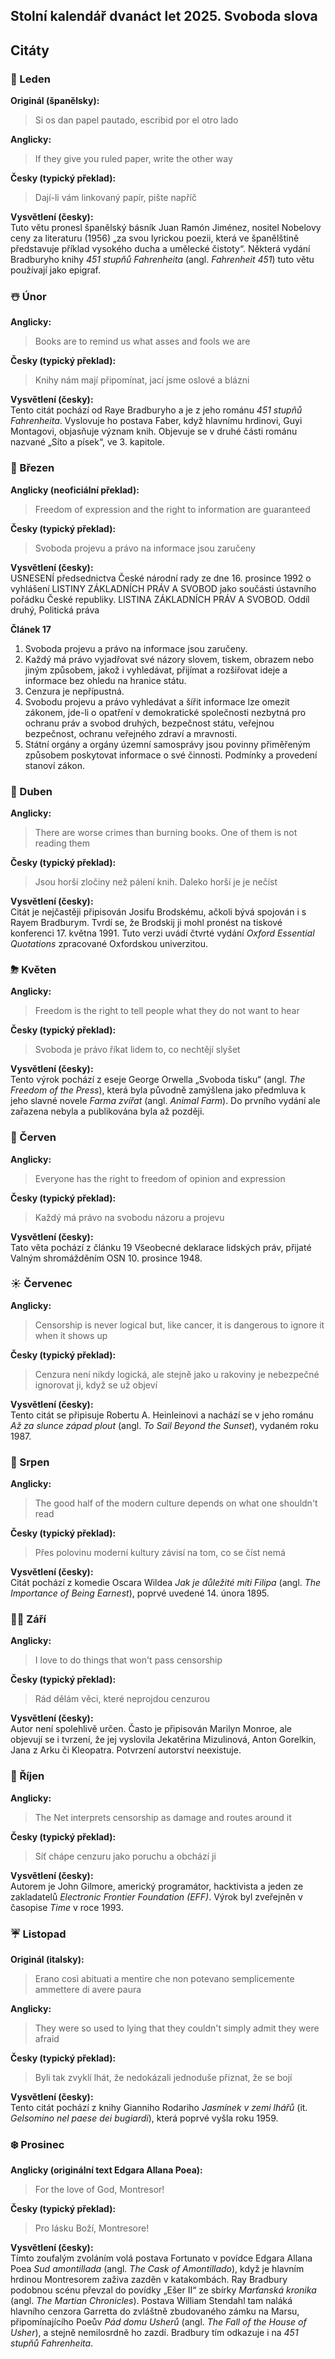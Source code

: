 Stolní kalendář dvanáct let 2025. Svoboda slova
-------------------------------------------------

## Citáty

### 🎄 Leden

**Originál (španělsky):**  
> Si os dan papel pautado, escribid por el otro lado  

**Anglicky:**  
> If they give you ruled paper, write the other way  

**Česky (typický překlad):**  
> Dají-li vám linkovaný papír, pište napříč  

**Vysvětlení (česky):**  
Tuto větu pronesl španělský básník Juan Ramón Jiménez, nositel Nobelovy ceny za literaturu (1956) „za svou lyrickou poezii, která ve španělštině představuje příklad vysokého ducha a umělecké čistoty“. Některá vydání Bradburyho knihy *451 stupňů Fahrenheita* (angl. *Fahrenheit 451*) tuto větu používají jako epigraf.

### ☃️ Únor

**Anglicky:**  
> Books are to remind us what asses and fools we are  

**Česky (typický překlad):**  
> Knihy nám mají připomínat, jací jsme oslové a blázni  

**Vysvětlení (česky):**  
Tento citát pochází od Raye Bradburyho a je z jeho románu *451 stupňů Fahrenheita*. Vyslovuje ho postava Faber, když hlavnímu hrdinovi, Guyi Montagovi, objasňuje význam knih. Objevuje se v druhé části románu nazvané „Síto a písek“, ve 3. kapitole.

### 🌱 Březen
 
**Anglicky (neoficiální překlad):**  
> Freedom of expression and the right to information are guaranteed

**Česky (typický překlad):**  
> Svoboda projevu a právo na informace jsou zaručeny

**Vysvětlení (česky):**  
USNESENÍ předsednictva České národní rady ze dne 16. prosince 1992 o vyhlášení LISTINY ZÁKLADNÍCH PRÁV A SVOBOD jako součásti ústavního pořádku České republiky. LISTINA ZÁKLADNÍCH PRÁV A SVOBOD. Oddíl druhý, Politická práva

**Článek 17**

1. Svoboda projevu a právo na informace jsou zaručeny.
2. Každý má právo vyjadřovat své názory slovem, tiskem, obrazem nebo jiným způsobem, jakož i vyhledávat, přijímat a rozšiřovat ideje a informace bez ohledu na hranice státu.
3. Cenzura je nepřípustná.
4. Svobodu projevu a právo vyhledávat a šířit informace lze omezit zákonem, jde-li o opatření v demokratické společnosti nezbytná pro ochranu práv a svobod druhých, bezpečnost státu, veřejnou bezpečnost, ochranu veřejného zdraví a mravnosti.
5. Státní orgány a orgány územní samosprávy jsou povinny přiměřeným způsobem poskytovat informace o své činnosti. Podmínky a provedení stanoví zákon.

### 🌈 Duben

**Anglicky:**  
> There are worse crimes than burning books. One of them is not reading them  

**Česky (typický překlad):**  
> Jsou horší zločiny než pálení knih. Daleko horší je je nečíst

**Vysvětlení (česky):**  
Citát je nejčastěji připisován Josifu Brodskému, ačkoli bývá spojován i s Rayem Bradburym. Tvrdí se, že Brodskij ji mohl pronést na tiskové konferenci 17. května 1991. Tuto verzi uvádí čtvrté vydání *Oxford Essential Quotations* zpracované Oxfordskou univerzitou.

### ⛈ Květen

**Anglicky:**  
> Freedom is the right to tell people what they do not want to hear  

**Česky (typický překlad):**  
> Svoboda je právo říkat lidem to, co nechtějí slyšet  

**Vysvětlení (česky):**  
Tento výrok pochází z eseje George Orwella „Svoboda tisku“ (angl. *The Freedom of the Press*), která byla původně zamýšlena jako předmluva k jeho slavné novele *Farma zvířat* (angl. *Animal Farm*). Do prvního vydání ale zařazena nebyla a publikována byla až později.

### 🌷 Červen

**Anglicky:**  
> Everyone has the right to freedom of opinion and expression  

**Česky (typický překlad):**  
> Každý má právo na svobodu názoru a projevu  

**Vysvětlení (česky):**  
Tato věta pochází z článku 19 Všeobecné deklarace lidských práv, přijaté Valným shromážděním OSN 10. prosince 1948.

### ☀️ Červenec

**Anglicky:**  
> Censorship is never logical but, like cancer, it is dangerous to ignore it when it shows up  

**Česky (typický překlad):**  
> Cenzura není nikdy logická, ale stejně jako u rakoviny je nebezpečné ignorovat ji, když se už objeví

**Vysvětlení (česky):**  
Tento citát se připisuje Robertu A. Heinleinovi a nachází se v jeho románu *Až za slunce západ plout* (angl. *To Sail Beyond the Sunset*), vydaném roku 1987.

### 🌻 Srpen

**Anglicky:**  
> The good half of the modern culture depends on what one shouldn't read  

**Česky (typický překlad):**  
> Přes polovinu moderní kultury závisí na tom, co se číst nemá

**Vysvětlení (česky):**  
Citát pochází z komedie Oscara Wildea *Jak je důležité míti Filipa* (angl. *The Importance of Being Earnest*), poprvé uvedené 14. února 1895.

### 🍄‍🟫 Září

**Anglicky:**  
> I love to do things that won't pass censorship  

**Česky (typický překlad):**  
> Rád dělám věci, které neprojdou cenzurou  

**Vysvětlení (česky):**  
Autor není spolehlivě určen. Často je připisován Marilyn Monroe, ale objevují se i tvrzení, že jej vyslovila Jekatěrina Mizulinová, Anton Gorelkin, Jana z Arku či Kleopatra. Potvrzení autorství neexistuje.

### 🍁 Říjen

**Anglicky:**  
> The Net interprets censorship as damage and routes around it  

**Česky (typický překlad):**  
> Síť chápe cenzuru jako poruchu a obchází ji  

**Vysvětlení (česky):**  
Autorem je John Gilmore, americký programátor, hacktivista a jeden ze zakladatelů *Electronic Frontier Foundation (EFF)*. Výrok byl zveřejněn v časopise *Time* v roce 1993.

### ☔️ Listopad

**Originál (italsky):**  
> Erano così abituati a mentire che non potevano semplicemente ammettere di avere paura  

**Anglicky:**  
> They were so used to lying that they couldn't simply admit they were afraid  

**Česky (typický překlad):**  
> Byli tak zvyklí lhát, že nedokázali jednoduše přiznat, že se bojí  

**Vysvětlení (česky):**  
Tento citát pochází z knihy Gianniho Rodariho *Jasmínek v zemi lhářů* (it. *Gelsomino nel paese dei bugiardi*), která poprvé vyšla roku 1959.

### ❄️ Prosinec

**Anglicky (originální text Edgara Allana Poea):**  
> For the love of God, Montresor!  

**Česky (typický překlad):**  
> Pro lásku Boží, Montresore!  

**Vysvětlení (česky):**  
Tímto zoufalým zvoláním volá postava Fortunato v povídce Edgara Allana Poea *Sud amontillada* (angl. *The Cask of Amontillado*), když je hlavním hrdinou Montresorem zaživa zazděn v katakombách. Ray Bradbury podobnou scénu převzal do povídky „Ešer II“ ze sbírky *Marťanská kronika* (angl. *The Martian Chronicles*). Postava William Stendahl tam naláká hlavního cenzora Garretta do zvláštně zbudovaného zámku na Marsu, připomínajícího Poeův *Pád domu Usherů* (angl. *The Fall of the House of Usher*), a stejně nemilosrdně ho zazdí. Bradbury tím odkazuje i na *451 stupňů Fahrenheita*.
